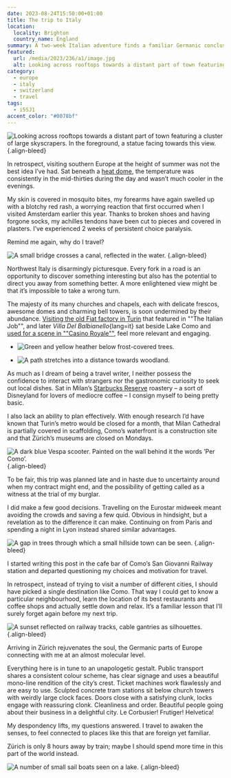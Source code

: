 ```yaml
---
date: 2023-08-24T15:50:00+01:00
title: The trip to Italy
location:
  locality: Brighton
  country_name: England
summary: A two-week Italian adventure finds a familiar Germanic conclusion.
featured:
  url: /media/2023/236/a1/image.jpg
  alt: Looking across rooftops towards a distant part of town featuring a cluster of large skyscrapers. In the foreground, a statue facing towards this view.
category:
  - europe
  - italy
  - switzerland
  - travel
tags:
  - i5SJ1
accent_color: "#0078bf"
---
```


![Looking across rooftops towards a distant part of town featuring a cluster of large skyscrapers. In the foreground, a statue facing towards this view.](/media/2023/236/a1/image.jpg "Tall buildings in the Porta Nuova district, as seen from the roof of Milan Cathedral.")
{.align-bleed}

In retrospect, visiting southern Europe at the height of summer was not the best idea I’ve had. Sat beneath a [heat dome][1], the temperature was consistently in the mid-thirties during the day and wasn’t much cooler in the evenings.

My skin is covered in mosquito bites, my forearms have again swelled up with a blotchy red rash, a worrying reaction that first occurred when I visited Amsterdam earlier this year. Thanks to broken shoes and having forgone socks, my achilles tendons have been cut to pieces and covered in plasters. I’ve experienced 2 weeks of persistent choice paralysis.

Remind me again, why do I travel?

![A small bridge crosses a canal, reflected in the water.](/media/2023/236/a1/milan-navigli.jpg "Naviglio Grande canal, in Milan’s Navigli district.")
{.align-bleed}

Northwest Italy is disarmingly picturesque. Every fork in a road is an opportunity to discover something interesting but also has the potential to direct you away from something better. A more enlightened view might be that it’s impossible to take a wrong turn.

The majesty of its many churches and chapels, each with delicate frescos, awesome domes and charming bell towers, is soon undermined by their abundance. [Visiting the old Fiat factory in Turin][2] that featured in ""The Italian Job"", and later _Villa Del Balbianello_{lang=it} sat beside Lake Como and [used for a scene in ""Casino Royale""][3], feel more relevant and engaging.

- ![Green and yellow heather below frost-covered trees.](/media/2023/236/a1/como-dome.jpg "Dome of Cattedrale di Santa Maria Assunta, Como.")

- ![A path stretches into a distance towards woodland.](/media/2023/236/a1/brunate-dome.jpg "Dome of Chiesa di Sant’Andrea Apostolo, Brunate.")

As much as I dream of being a travel writer, I neither possess the confidence to interact with strangers nor the gastronomic curiosity to seek out local dishes. Sat in Milan’s [Starbucks Reserve][4] roastery – a sort of Disneyland for lovers of mediocre coffee – I consign myself to being pretty basic.

I also lack an ability to plan effectively. With enough research I’d have known that Turin’s metro would be closed for a month, that Milan Cathedral is partially covered in scaffolding, Como’s waterfront is a construction site and that Zürich’s museums are closed on Mondays.

![A dark blue Vespa scooter. Painted on the wall behind it the words ’Per Como’.](/media/2023/236/a1/brunate-vespa.jpg)
{.align-bleed}

To be fair, this trip was planned late and in haste due to uncertainty around when my contract might end, and the possibility of getting called as a witness at the trial of my burglar.

I did make a few good decisions. Travelling on the Eurostar midweek meant avoiding the crowds and saving a few quid. Obvious in hindsight, but a revelation as to the difference it can make. Continuing on from Paris and spending a night in Lyon instead shared similar advantages.

![A gap in trees through which a small hillside town can be seen.](/media/2023/236/a1/lenno-wood.jpg "Lenno seen through a small gap in the dense woods that surround Villa Del Balbianello.")
{.align-bleed}

I started writing this post in the cafe bar of Como’s San Giovanni Railway station and departed questioning my choices and motivation for travel.

In retrospect, instead of trying to visit a number of different cities, I should have picked a single destination like Como. That way I could get to know a particular neighbourhood, learn the location of its best restaurants and coffee shops and actually settle down and relax. It’s a familiar lesson that I’ll surely forget again before my next trip.

![A sunset reflected on railway tracks, cable gantries as silhouettes.](/media/2023/236/a1/zurich-sunset.jpg "A vivid sunset greeted me upon my arrival in Zürich.")
{.align-bleed}

Arriving in Zürich rejuvenates the soul, the Germanic parts of Europe connecting with me at an almost molecular level.

Everything here is in tune to an unapologetic gestalt. Public transport shares a consistent colour scheme, has clear signage and uses a beautiful mono-line rendition of the city’s crest. Ticket machines work flawlessly and are easy to use. Sculpted concrete tram stations sit below church towers with weirdly large clock faces. Doors close with a satisfying clunk, locks engage with reassuring clonk. Cleanliness and order. Beautiful people going about their business in a delightful city. Le Corbusier! Frutiger! Helvetica!

My despondency lifts, my questions answered. I travel to awaken the senses, to feel connected to places like this that are foreign yet familiar.

Zürich is only 8 hours away by train; maybe I should spend more time in this part of the world instead.

![A number of small sail boats seen on a lake.](/media/2023/236/a1/zurich-lake.jpg "Sail boats on Lake Zürich.")
{.align-bleed}

[1]: https://en.wikipedia.org/wiki/Heat_dome
[2]: /2023/225/a1/turin/
[3]: https://huntingbond.com/villa-del-balbianello-casino-royale/
[4]: https://en.wikipedia.org/wiki/Starbucks_Reserve
